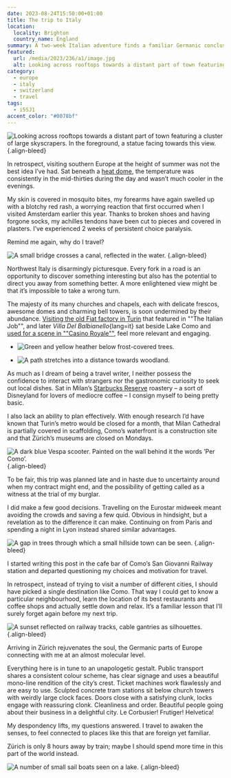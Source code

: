 ```yaml
---
date: 2023-08-24T15:50:00+01:00
title: The trip to Italy
location:
  locality: Brighton
  country_name: England
summary: A two-week Italian adventure finds a familiar Germanic conclusion.
featured:
  url: /media/2023/236/a1/image.jpg
  alt: Looking across rooftops towards a distant part of town featuring a cluster of large skyscrapers. In the foreground, a statue facing towards this view.
category:
  - europe
  - italy
  - switzerland
  - travel
tags:
  - i5SJ1
accent_color: "#0078bf"
---
```


![Looking across rooftops towards a distant part of town featuring a cluster of large skyscrapers. In the foreground, a statue facing towards this view.](/media/2023/236/a1/image.jpg "Tall buildings in the Porta Nuova district, as seen from the roof of Milan Cathedral.")
{.align-bleed}

In retrospect, visiting southern Europe at the height of summer was not the best idea I’ve had. Sat beneath a [heat dome][1], the temperature was consistently in the mid-thirties during the day and wasn’t much cooler in the evenings.

My skin is covered in mosquito bites, my forearms have again swelled up with a blotchy red rash, a worrying reaction that first occurred when I visited Amsterdam earlier this year. Thanks to broken shoes and having forgone socks, my achilles tendons have been cut to pieces and covered in plasters. I’ve experienced 2 weeks of persistent choice paralysis.

Remind me again, why do I travel?

![A small bridge crosses a canal, reflected in the water.](/media/2023/236/a1/milan-navigli.jpg "Naviglio Grande canal, in Milan’s Navigli district.")
{.align-bleed}

Northwest Italy is disarmingly picturesque. Every fork in a road is an opportunity to discover something interesting but also has the potential to direct you away from something better. A more enlightened view might be that it’s impossible to take a wrong turn.

The majesty of its many churches and chapels, each with delicate frescos, awesome domes and charming bell towers, is soon undermined by their abundance. [Visiting the old Fiat factory in Turin][2] that featured in ""The Italian Job"", and later _Villa Del Balbianello_{lang=it} sat beside Lake Como and [used for a scene in ""Casino Royale""][3], feel more relevant and engaging.

- ![Green and yellow heather below frost-covered trees.](/media/2023/236/a1/como-dome.jpg "Dome of Cattedrale di Santa Maria Assunta, Como.")

- ![A path stretches into a distance towards woodland.](/media/2023/236/a1/brunate-dome.jpg "Dome of Chiesa di Sant’Andrea Apostolo, Brunate.")

As much as I dream of being a travel writer, I neither possess the confidence to interact with strangers nor the gastronomic curiosity to seek out local dishes. Sat in Milan’s [Starbucks Reserve][4] roastery – a sort of Disneyland for lovers of mediocre coffee – I consign myself to being pretty basic.

I also lack an ability to plan effectively. With enough research I’d have known that Turin’s metro would be closed for a month, that Milan Cathedral is partially covered in scaffolding, Como’s waterfront is a construction site and that Zürich’s museums are closed on Mondays.

![A dark blue Vespa scooter. Painted on the wall behind it the words ’Per Como’.](/media/2023/236/a1/brunate-vespa.jpg)
{.align-bleed}

To be fair, this trip was planned late and in haste due to uncertainty around when my contract might end, and the possibility of getting called as a witness at the trial of my burglar.

I did make a few good decisions. Travelling on the Eurostar midweek meant avoiding the crowds and saving a few quid. Obvious in hindsight, but a revelation as to the difference it can make. Continuing on from Paris and spending a night in Lyon instead shared similar advantages.

![A gap in trees through which a small hillside town can be seen.](/media/2023/236/a1/lenno-wood.jpg "Lenno seen through a small gap in the dense woods that surround Villa Del Balbianello.")
{.align-bleed}

I started writing this post in the cafe bar of Como’s San Giovanni Railway station and departed questioning my choices and motivation for travel.

In retrospect, instead of trying to visit a number of different cities, I should have picked a single destination like Como. That way I could get to know a particular neighbourhood, learn the location of its best restaurants and coffee shops and actually settle down and relax. It’s a familiar lesson that I’ll surely forget again before my next trip.

![A sunset reflected on railway tracks, cable gantries as silhouettes.](/media/2023/236/a1/zurich-sunset.jpg "A vivid sunset greeted me upon my arrival in Zürich.")
{.align-bleed}

Arriving in Zürich rejuvenates the soul, the Germanic parts of Europe connecting with me at an almost molecular level.

Everything here is in tune to an unapologetic gestalt. Public transport shares a consistent colour scheme, has clear signage and uses a beautiful mono-line rendition of the city’s crest. Ticket machines work flawlessly and are easy to use. Sculpted concrete tram stations sit below church towers with weirdly large clock faces. Doors close with a satisfying clunk, locks engage with reassuring clonk. Cleanliness and order. Beautiful people going about their business in a delightful city. Le Corbusier! Frutiger! Helvetica!

My despondency lifts, my questions answered. I travel to awaken the senses, to feel connected to places like this that are foreign yet familiar.

Zürich is only 8 hours away by train; maybe I should spend more time in this part of the world instead.

![A number of small sail boats seen on a lake.](/media/2023/236/a1/zurich-lake.jpg "Sail boats on Lake Zürich.")
{.align-bleed}

[1]: https://en.wikipedia.org/wiki/Heat_dome
[2]: /2023/225/a1/turin/
[3]: https://huntingbond.com/villa-del-balbianello-casino-royale/
[4]: https://en.wikipedia.org/wiki/Starbucks_Reserve
